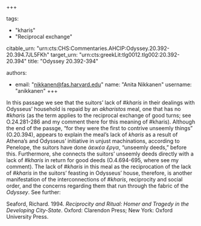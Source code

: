 +++

tags:
- "kharis"
- "Reciprocal exchange"

citable_urn: "urn:cts:CHS:Commentaries.AHCIP:Odyssey.20.392-20.394.7JL5FKh"
target_urn: "urn:cts:greekLit:tlg0012.tlg002:20.392-20.394"
title: "Odyssey 20.392-394"

authors:
- email: "nikkanen@fas.harvard.edu"
  name: "Anita Nikkanen"
  username: "anikkanen"
+++

<p>  </p><span>In this passage we see that the suitors’ lack of #<em>kharis </em>in their dealings with Odysseus’ household is repaid by an <em>akharistos</em> meal, one that has no #<em>kharis</em> (as the term applies to the reciprocal exchange of good turns; see O.24.281-286 and my comment there for this meaning of #kharis). Although the end of the passge, “for they were the first to contrive unseemly things” (O.20.394), appears to explain the meal’s lack of <em>kharis </em>as a result of Athena’s and Odysseus’ initiative in unjust machinations, according to Penelope, the suitors have done <em>ἀεικέα ἔργα</em>, “unseemly deeds,” before this. Furthermore, she connects the suitors’ unseemly deeds directly with a lack of #<em>kharis</em> in return for good deeds (O.4.694-695, where see my comment). The lack of #<em>kharis</em> in this meal as the reciprocation of the lack of #<em>kharis</em> in the suitors’ feasting in Odysseus’ house, therefore, is another manifestation of the interconnections of #<em>kharis</em>, reciprocity and social order, and the concerns regarding them that run through the fabric of the <em>Odyssey</em>. </span><span>See further:</span><p>Seaford, Richard. 1994. <em>Reciprocity and Ritual: Homer and Tragedy in the Developing City-State</em>. Oxford: Clarendon Press; New York: Oxford University Press.</p>